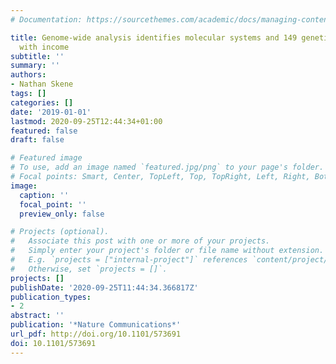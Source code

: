 ```yaml
---
# Documentation: https://sourcethemes.com/academic/docs/managing-content/

title: Genome-wide analysis identifies molecular systems and 149 genetic loci associated
  with income
subtitle: ''
summary: ''
authors:
- Nathan Skene
tags: []
categories: []
date: '2019-01-01'
lastmod: 2020-09-25T12:44:34+01:00
featured: false
draft: false

# Featured image
# To use, add an image named `featured.jpg/png` to your page's folder.
# Focal points: Smart, Center, TopLeft, Top, TopRight, Left, Right, BottomLeft, Bottom, BottomRight.
image:
  caption: ''
  focal_point: ''
  preview_only: false

# Projects (optional).
#   Associate this post with one or more of your projects.
#   Simply enter your project's folder or file name without extension.
#   E.g. `projects = ["internal-project"]` references `content/project/deep-learning/index.md`.
#   Otherwise, set `projects = []`.
projects: []
publishDate: '2020-09-25T11:44:34.366817Z'
publication_types:
- 2
abstract: ''
publication: '*Nature Communications*'
url_pdf: http://doi.org/10.1101/573691
doi: 10.1101/573691
---
```

